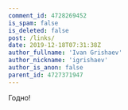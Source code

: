 ```yaml
---
comment_id: 4728269452
is_spam: false
is_deleted: false
post: /links/
date: 2019-12-18T07:31:38Z
author_fullname: 'Ivan Grishaev'
author_nickname: 'igrishaev'
author_is_anon: false
parent_id: 4727371947
---
```


<p>Годно!</p>
